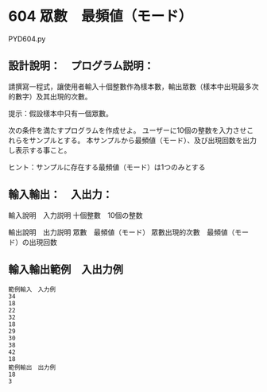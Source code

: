 # 604 眾數　最頻値（モード）
PYD604.py
## 設計說明：　プログラム説明：
請撰寫一程式，讓使用者輸入十個整數作為樣本數，輸出眾數（樣本中出現最多次的數字）及其出現的次數。

提示：假設樣本中只有一個眾數。

次の条件を満たすプログラムを作成せよ。
ユーザーに10個の整数を入力させこれらをサンプルとする。
本サンプルから最頻値（モード）、及び出現回数を出力し表示する事こと。

ヒント：サンプルに存在する最頻値（モード）は1つのみとする


## 輸入輸出：　入出力：
輸入說明　入力説明
十個整數　10個の整数

輸出說明　出力説明
眾數　最頻値（モード）
眾數出現的次數　最頻値（モード）の出現回数

## 輸入輸出範例　入出力例

```
範例輸入　入力例
34
18
22
32
18
29
30
38
42
18
範例輸出　出力例
18
3
```
